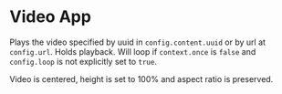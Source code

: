 # Video App

Plays the video specified by uuid in `config.content.uuid` or by url at `config.url`. Holds playback. Will loop if `context.once` is `false` and `config.loop` is not explicitly set to `true`.

Video is centered, height is set to 100% and aspect ratio is preserved.
